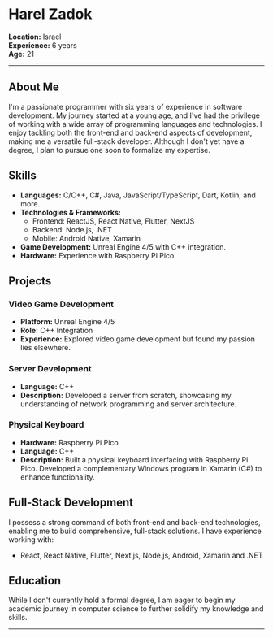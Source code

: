 # Harel Zadok

**Location:** Israel  
**Experience:** 6 years  
**Age:** 21

---

## About Me

I'm a passionate programmer with six years of experience in software development. My journey started at a young age, and I've had the privilege of working with a wide array of programming languages and technologies. I enjoy tackling both the front-end and back-end aspects of development, making me a versatile full-stack developer. Although I don't yet have a degree, I plan to pursue one soon to formalize my expertise.

## Skills

- **Languages:** C/C++, C#, Java, JavaScript/TypeScript, Dart, Kotlin, and more.
- **Technologies & Frameworks:**
    - Frontend: ReactJS, React Native, Flutter, NextJS
    - Backend: Node.js, .NET
    - Mobile: Android Native, Xamarin
- **Game Development:** Unreal Engine 4/5 with C++ integration.
- **Hardware:** Experience with Raspberry Pi Pico.

## Projects

### Video Game Development
- **Platform:** Unreal Engine 4/5
- **Role:** C++ Integration
- **Experience:** Explored video game development but found my passion lies elsewhere.

### Server Development
- **Language:** C++
- **Description:** Developed a server from scratch, showcasing my understanding of network programming and server architecture.

### Physical Keyboard
- **Hardware:** Raspberry Pi Pico
- **Language:** C++
- **Description:** Built a physical keyboard interfacing with Raspberry Pi Pico. Developed a complementary Windows program in Xamarin (C#) to enhance functionality.

## Full-Stack Development

I possess a strong command of both front-end and back-end technologies, enabling me to build comprehensive, full-stack solutions. I have experience working with:

- React, React Native, Flutter, Next.js, Node.js, Android, Xamarin and .NET

## Education

While I don't currently hold a formal degree, I am eager to begin my academic journey in computer science to further solidify my knowledge and skills.

---